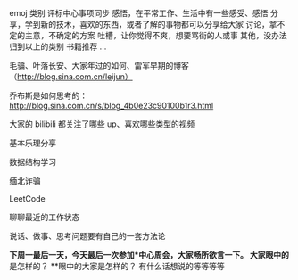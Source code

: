 
emoj	类别
	评标中心事项同步
	感悟，在平常工作、生活中有一些感受、感悟
	分享，学到新的技术，喜欢的东西，或者了解的事物都可以分享给大家
	讨论，拿不定的主意，不确定的方案
	吐槽，让你觉得不爽，想要骂街的人或事
	其他，没办法归到以上的类别
	书籍推荐
...	



毛骗、叶落长安、大家年过的如何、雷军早期的博客（http://blog.sina.com.cn/leijun）

乔布斯是如何思考的：http://blog.sina.com.cn/s/blog_4b0e23c90100b1r3.html

大家的 bilibili 都关注了哪些 up、喜欢哪些类型的视频

基本乐理分享


数据结构学习

缅北诈骗

LeetCode

聊聊最近的工作状态

说话、做事、思考问题要有自己的一套方法论

**下周一最后一天，今天最后一次参加*中心周会，大家畅所欲言一下。
大家眼中的**是怎样的？
**眼中的大家是怎样的？
有什么话想说的等等等等
